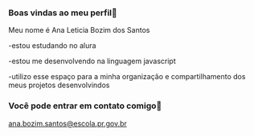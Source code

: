### Boas vindas ao meu perfil💙

Meu nome é Ana Leticia Bozim dos Santos

-estou estudando no alura

-estou me desenvolvendo na linguagem javascript

-utilizo esse espaço para a minha organização e compartilhamento dos meus projetos desenvolvindos

### Você pode entrar em contato comigo📲

ana.bozim.santos@escola.pr.gov.br
